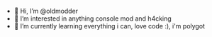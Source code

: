- 👋 Hi, I’m @oldmodder
- 👀 I’m interested in anything console mod and h4cking
- 🌱 I’m currently learning everything i can, love code :), i'm polygot 
